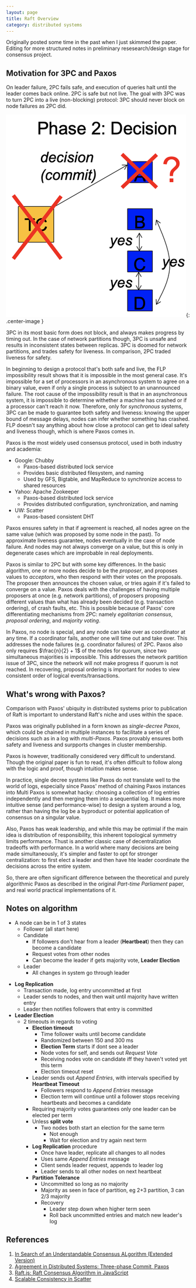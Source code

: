 ```yaml
---
layout: page
title: Raft Overview
category: distributed systems
---
```


<p class="message">
  Originally posted some time in the past when I just skimmed the paper. Editing for more structured notes in preliminary resesearch/design stage for consensus project.
</p>

## Motivation for 3PC and Paxos

On leader failure, 2PC fails safe, and execution of queries halt until the leader comes back online. 2PC is safe but not live. The goal with 3PC was to turn 2PC into a live (non-blocking) protocol: 3PC should never block on node failures as 2PC did. 

![](../res/img/2019-03-14-19-52-33.png){: .center-image }

3PC in its most basic form does not block, and always makes progress by timing out. In the case of network partitions though, 3PC is unsafe and results in inconsistent states between replicas. 3PC is doomed for network partitions, and trades safety for liveness. In comparison, 2PC traded liveness for safety. 

In beginning to design a protocol that's both safe and live, the FLP impossibility result shows that it is impossible in the most general case. It's impossible for a set of processors in an asynchronous system to agree on a binary value, even if only a single process is subject to an unannounced failure. The root cause of the impossibility result is that in an asynchronous system, it is impossible to determine withether a machine has crashed or if a processor can't reach it now. Therefore, only for *synchronous* systems, 3PC can be made to guarantee both safety and liveness: knowing the upper bound of message delays, nodes can infer whether something has crashed. FLP doesn't say anything about how close a protocol can get to ideal safety and liveness though, which is where Paxos comes in.

Paxos is the most widely used consensus protocol, used in both industry and academia:
* Google: Chubby 
  * Paxos-based distributed lock service
  * Provides basic distributed filesystem, and naming
  * Used by GFS, Bigtable, and MapReduce to synchronize access to shared resources
* Yahoo: Apache Zookeeper
  * Paxos-based distributed lock service
  * Provides distributed configuration, synchronization, and naming
* UW: Scatter
  * Paxos-based consistent DHT 

Paxos ensures safety in that if agreement is reached, all nodes agree on the same value (which was proposed by some node in the past). To approximate liveness guarantee, nodes eventually in the case of node failure. And nodes may not always converge on a value, but this is only in degenerate cases which are improbable in real deployments. 

Paxos is similar to 2PC but with some key differences. In the basic algorithm, one or more nodes decide to be the *proposer*, and proposes values to *acceptors*, who then respond with their votes on the proposals. The proposer then announces the chosen value, or tries again if it's failed to converge on a value. Paxos deals with the challenges of having multiple proposers at once (e.g. network partitions), of proposers proposing different values than what has already been decided (e.g. transaction ordering), of crash faults, etc. This is possible because of Paxos' core differentiating mechanisms from 2PC: namely *egalitarian consensus*, *proposal ordering*, and *majority voting*.

In Paxos, no node is special, and any node can take over as coordinator at any time. If a coordinator fails, another one will time out and take over. This addresses the node failures (e.g. coordinator failures) of 2PC. Paxos also only requires $\frac{n}{2} + 1$ of the nodes for quorum, since two simultaneous majorities is impossible. This addresses the network partition issue of 3PC, since the network will not make progress if quorum is not reached. In recovering, proposal ordering is important for nodes to view consistent order of logical events/transactions.


## What's wrong with Paxos?

Comparison with Paxos' ubiquity in distributed systems prior to publication of Raft is important to understand Raft's niche and uses within the space. 

Paxos was originally published in a form known as *single-decree Paxos*, which could be chained in multiple instances to facilitate a series of decisions such as in a log with *multi-Paxos*. Paxos provably ensures both safety and liveness and surpports changes in cluster membership.

Paxos is however, traditionally considered very difficult to understand. Though the original paper is fun to read, it's often difficult to follow along with the logic and proof, though intuition makes sense.

In practice, single decree systems like Paxos do not translate well to the world of logs, especially since Paxos' method of chaining Paxos instances into Multi Paxos is somewhat hacky: choosing a collection of log entries independently and then merging them into a sequential log. It makes more intuitive sense (and performance-wise) to design a system around a log, rather than having the log be a byproduct or potential application of consensus on a singular value. 

Also, Paxos has weak leadership, and while this may be optimial if the main idea is distribution of responsibility, this inherent topological symmetry limits performance. Thust is another classic case of decentralization tradeoffs with performance. In a world where many decisions are being made simultaneously, it's simpler and faster to opt for stronger centralization: to first elect a leader and then have hte leader coordinate the decisions across the entire system.

So, there are often significant difference between the theoretical and purely algorithmic Paxos as described in the original *Part-time Parliament* paper, and real world practical implementations of it. 

## Notes on algorithm

* A node can be in 1 of 3 states
    - Follower (all start here)
    - Candidate
        - If followers don't hear from a leader (**Heartbeat**) then they can become a candidate
        - Request votes from other nodes
        - Can become the leader if gets majority vote, **Leader Election**
    - Leader
        - All changes in system go through leader

- **Log Replication**
    - Transaction made, log entry uncommitted at first
    - Leader sends to nodes, and then wait until majority have written entry
    - Leader then notifies followers that entry is committed
- **Leader Election**
    - 2 timeouts in regards to voting
        - **Election timeout**
            - Time follower waits until become candidate
            - Randomized between 150 and 300 ms
            - **Election Term** starts if dont see a leader
            - Node votes for self, and sends out *Request Vote*
            - Receiving nodes vote on candidate iff they haven't voted yet this term
            - Election timeout reset
        - Leader sends out *Append Entries*, with intervals specified by **Heartbeat Timeout**
            - Followers respond to *Append Entries* message
            - Election term will continue until a follower stops receiving heartbeats and becomes a candidate
        - Requiring majority votes guarantees only one leader can be elected per term
        - Unless **split vote**
            - Two nodes both start an election for the same term
                - Not enough
                - Wait for election and try again next term
        - **Log Replication** procedure
            - Once have leader, replicate all changes to all nodes
            - Uses same *Append Entries* message
            - Client sends leader request, appends to leader log
            - Leader sends to all other nodes on next heartbeat
        - **Partition Tolerance**
            - Uncommitted so long as no majority
            - Majority as seen in face of partition, eg 2+3 partition, 3 can 2/3 majority
            - Recovery
                - Leader step down when higher term seen
                - Roll back uncommitted entries and match new leader's log


## References

1. [In Search of an Understandable Consensus ALgorithm (Extended Version)](https://raft.github.io/raft.pdf)
2. [Agreement in Distributed Systems: Three-phase Commit, Paxos](https://roxanageambasu.github.io/ds-class//assets/lectures/lecture17.pdf)
3. [Raft.js: Raft Consensus Algorithm in JavaScript](https://github.com/kanaka/raft.js)
4. [Scalable Consistency in Scatter](https://homes.cs.washington.edu/~tom/pubs/scatter.pdf)
<!--stackedit_data:
eyJoaXN0b3J5IjpbNjY4MjMzNzMzXX0=
-->